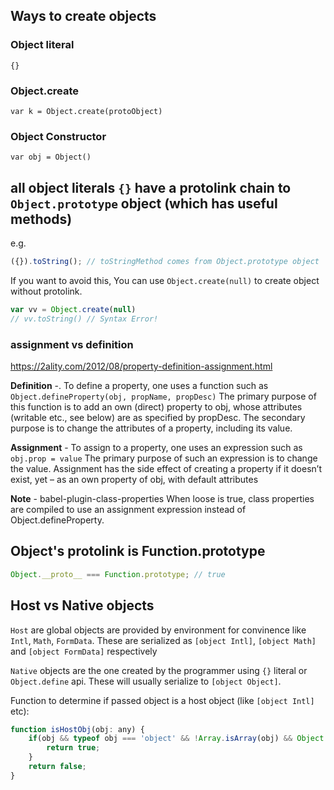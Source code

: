 

## Ways to create objects

### Object literal

`{}`

### Object.create

`var k = Object.create(protoObject)`

### Object Constructor

`var obj = Object()`

## all object literals `{}` have a protolink chain to `Object.prototype` object (which has useful methods)

e.g.
```js
({}).toString(); // toStringMethod comes from Object.prototype object
```

If you want to avoid this, You can use `Object.create(null)` to create object without protolink.

```js
var vv = Object.create(null)
// vv.toString() // Syntax Error!
``` 

### assignment vs definition

https://2ality.com/2012/08/property-definition-assignment.html

**Definition** -. To define a property, one uses a function such as
    `Object.defineProperty(obj, propName, propDesc)`
The primary purpose of this function is to add an own (direct) property to obj, whose attributes (writable etc., see below) are as specified by propDesc. The secondary purpose is to change the attributes of a property, including its value.


**Assignment** - To assign to a property, one uses an expression such as
    `obj.prop = value`
    The primary purpose of such an expression is to change the value.
    Assignment has the side effect of creating a property if it doesn’t exist, yet – as an own property of obj, with default attributes

**Note** - babel-plugin-class-properties When loose is true, class properties are compiled to use an assignment expression instead of Object.defineProperty.

## Object's protolink is Function.prototype

```js
Object.__proto__ === Function.prototype; // true
```

## Host vs Native objects

`Host` are global objects are provided by environment for convinence like `Intl`, `Math`, `FormData`. These are serialized as `[object Intl]`, `[object Math]` and `[object FormData]` respectively

`Native` objects are the one created by the programmer using `{}` literal or `Object.define` api. These will usually serialize to `[object Object]`.

Function to determine if passed object is a host object (like `[object Intl]` etc):
```js
function isHostObj(obj: any) {
    if(obj && typeof obj === 'object' && !Array.isArray(obj) && Object.prototype.toString.call(obj)!== '[object Object]') {
        return true;
    }
    return false;
}
```
